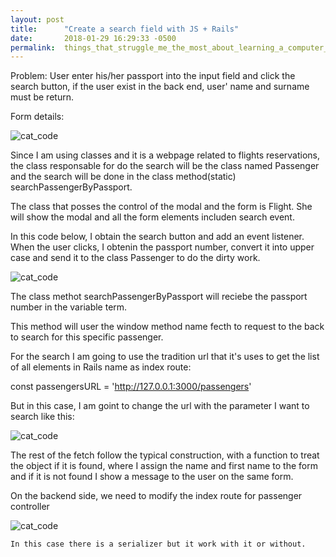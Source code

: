 ```yaml
---
layout: post
title:      "Create a search field with JS + Rails"
date:       2018-01-29 16:29:33 -0500
permalink:  things_that_struggle_me_the_most_about_learning_a_computer_language
---
```




Problem:
User enter his/her passport into the input field and click the search button, if the user exist in the back end, user' name and surname must be return.

Form details:



 ![cat_code](http://www.redhikari.com/clients/learnco/PE1.jpg)
 
 
 Since I am using classes and it is a webpage related to flights reservations, the class responsable for do the search will be the class named Passenger and the search will be done in the class method(static) searchPassengerByPassport.
 
 The class that posses the control of the modal and the form is Flight. She will show the modal and all the form elements includen search event.
 
In this code below, I obtain the search button and add an event listener. When the user clicks,  I obtenin the passport number, convert it into upper case and send it to the class Passenger to do the dirty work.

 ![cat_code](http://www.redhikari.com/clients/learnco/PE2.jpg)
 
 The class methot searchPassengerByPassport will reciebe the passport number in the variable term.
 
 This method will user the window method name fecth to request to the back to search for this specific passenger.
 
For the search I am going to use the tradition url that it's uses to get the list of all elements in Rails name as index route: 

const passengersURL = 'http://127.0.0.1:3000/passengers'

But in this case, I am goint to change the url with the parameter I want to search like this:


 ![cat_code](http://www.redhikari.com/clients/learnco/PE3.jpg)
 
 The rest of the fetch follow the typical construction, with a function to treat the object if it is found, where I assign the name and first name to the form and if it is not found I show a message to the user on the same form.
 
 
 On the backend side, we need to modify the index route for passenger controller
 
  ![cat_code](http://www.redhikari.com/clients/learnco/PE4.jpg)
	
	In this case there is a serializer but it work with it or without.
	
	

 


 
 
 












